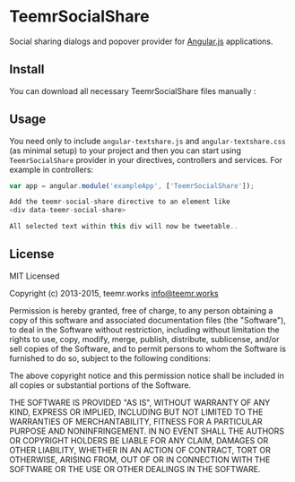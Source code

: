 # TeemrSocialShare

Social sharing dialogs and popover provider for [Angular.js](http://angularjs.org/) applications.


## Install

You can download all necessary TeemrSocialShare files manually :

## Usage

You need only to include ``angular-textshare.js`` and  ``angular-textshare.css`` (as minimal setup) to your project and then you can start using ``TeemrSocialShare`` provider in your directives, controllers and services. For example in controllers:

```javascript
var app = angular.module('exampleApp', ['TeemrSocialShare']);

Add the teemr-social-share directive to an element like 
<div data-teemr-social-share>

All selected text within this div will now be tweetable..
```

## License

MIT Licensed

Copyright (c) 2013-2015, teemr.works <info@teemr.works>

Permission is hereby granted, free of charge, to any person obtaining a copy of this software and associated documentation files (the "Software"), to deal in the Software without restriction, including without limitation the rights to use, copy, modify, merge, publish, distribute, sublicense, and/or sell copies of the Software, and to permit persons to whom the Software is furnished to do so, subject to the following conditions:

The above copyright notice and this permission notice shall be included in all copies or substantial portions of the Software.

THE SOFTWARE IS PROVIDED "AS IS", WITHOUT WARRANTY OF ANY KIND, EXPRESS OR IMPLIED, INCLUDING BUT NOT LIMITED TO THE WARRANTIES OF MERCHANTABILITY, FITNESS FOR A PARTICULAR PURPOSE AND NONINFRINGEMENT. IN NO EVENT SHALL THE AUTHORS OR COPYRIGHT HOLDERS BE LIABLE FOR ANY CLAIM, DAMAGES OR OTHER LIABILITY, WHETHER IN AN ACTION OF CONTRACT, TORT OR OTHERWISE, ARISING FROM, OUT OF OR IN CONNECTION WITH THE SOFTWARE OR THE USE OR OTHER DEALINGS IN THE SOFTWARE.

